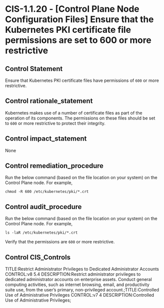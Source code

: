 # CIS-1.1.20 - \[Control Plane Node Configuration Files\] Ensure that the Kubernetes PKI certificate file permissions are set to 600 or more restrictive

## Control Statement

Ensure that Kubernetes PKI certificate files have permissions of `600` or more restrictive.

## Control rationale_statement

Kubernetes makes use of a number of certificate files as part of the operation of its components. The permissions on these files should be set to `600` or more restrictive to protect their integrity.

## Control impact_statement

None

## Control remediation_procedure

Run the below command (based on the file location on your system) on the Control Plane node. For example,

```
chmod -R 600 /etc/kubernetes/pki/*.crt
```

## Control audit_procedure

Run the below command (based on the file location on your system) on the Control Plane node. For example,

```
ls -laR /etc/kubernetes/pki/*.crt
```

Verify that the permissions are `600` or more restrictive.

## Control CIS_Controls

TITLE:Restrict Administrator Privileges to Dedicated Administrator Accounts CONTROL:v8 5.4 DESCRIPTION:Restrict administrator privileges to dedicated administrator accounts on enterprise assets. Conduct general computing activities, such as internet browsing, email, and productivity suite use, from the user’s primary, non-privileged account.;TITLE:Controlled Use of Administrative Privileges CONTROL:v7 4 DESCRIPTION:Controlled Use of Administrative Privileges;
